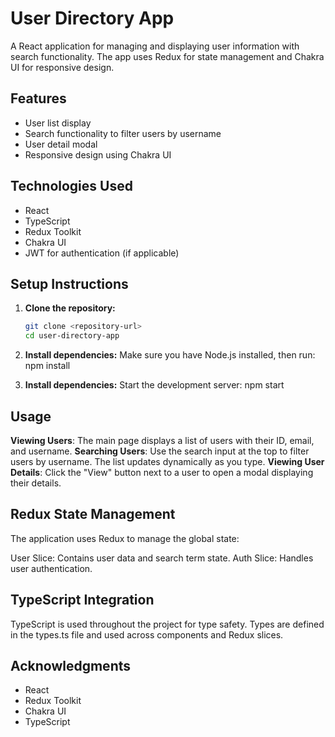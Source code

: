# User Directory App

A React application for managing and displaying user information with search functionality. The app uses Redux for state management and Chakra UI for responsive design.

## Features

- User list display
- Search functionality to filter users by username
- User detail modal
- Responsive design using Chakra UI

## Technologies Used

- React
- TypeScript
- Redux Toolkit
- Chakra UI
- JWT for authentication (if applicable)

## Setup Instructions

1. **Clone the repository:**

   ```bash
   git clone <repository-url>
   cd user-directory-app
   ```

2. **Install dependencies:**
   Make sure you have Node.js installed, then run:
   npm install

3. **Install dependencies:**
   Start the development server:
   npm start

## Usage

**Viewing Users**: The main page displays a list of users with their ID, email, and username.
**Searching Users**: Use the search input at the top to filter users by username. The list updates dynamically as you type.
**Viewing User Details**: Click the "View" button next to a user to open a modal displaying their details.

## Redux State Management

The application uses Redux to manage the global state:

User Slice: Contains user data and search term state.
Auth Slice: Handles user authentication.

## TypeScript Integration

TypeScript is used throughout the project for type safety. Types are defined in the types.ts file and used across components and Redux slices.

## Acknowledgments

- React
- Redux Toolkit
- Chakra UI
- TypeScript
